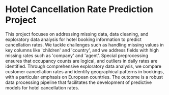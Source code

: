 # Hotel Cancellation Rate Prediction Project
This project focuses on addressing missing data, data cleaning, and exploratory data analysis for hotel booking information to predict cancellation rates. We tackle challenges such as handling missing values in key columns like 'children' and 'country', and we address fields with high missing rates such as 'company' and 'agent'. Special preprocessing ensures that occupancy counts are logical, and outliers in daily rates are identified. Through comprehensive exploratory data analysis, we compare customer cancellation rates and identify geographical patterns in bookings, with a particular emphasis on European countries. The outcome is a robust data processing pipeline that facilitates the development of predictive models for hotel cancellation rates.
